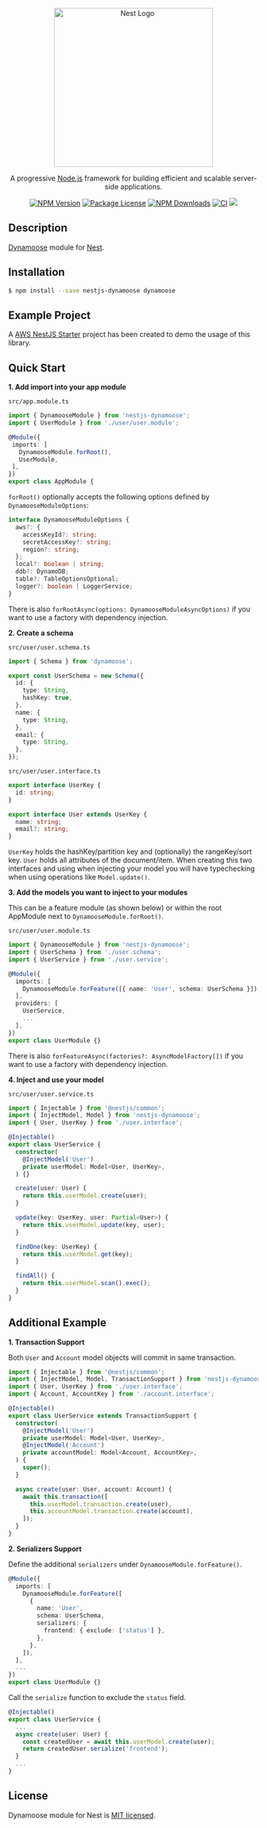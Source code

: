 <p align="center">
  <a href="http://nestjs.com/" target="blank"><img src="https://nestjs.com/img/logo_text.svg" width="320" alt="Nest Logo" /></a>
</p>

<p align="center">A progressive <a href="http://nodejs.org" target="blank">Node.js</a> framework for building efficient and scalable server-side applications.</p>

<p align="center">
<a href="https://www.npmjs.com/package/nestjs-dynamoose"><img src="https://img.shields.io/npm/v/nestjs-dynamoose" alt="NPM Version"></a>
<a href="https://github.com/hardyscc/nestjs-dynamoose/blob/master/LICENSE"><img src="https://img.shields.io/github/license/hardyscc/nestjs-dynamoose" alt="Package License"></a>
<a href="https://www.npmjs.com/package/nestjs-dynamoose"><img src="https://img.shields.io/npm/dm/nestjs-dynamoose.svg" alt="NPM Downloads" /></a>
<a href="https://github.com/hardyscc/nestjs-dynamoose/actions"><img src="https://github.com/hardyscc/nestjs-dynamoose/workflows/Node.js%20CI/badge.svg" alt="CI"></a>
<a href="https://twitter.com/hardyscchk"><img src="https://img.shields.io/twitter/follow/hardyscchk.svg?style=social&label=Follow"></a>
</p>

## Description

[Dynamoose](https://dynamoosejs.com/) module for [Nest](https://github.com/nestjs/nest).

## Installation

```bash
$ npm install --save nestjs-dynamoose dynamoose
```

## Example Project

A [AWS NestJS Starter](https://github.com/hardyscc/aws-nestjs-starter) project has been created to demo the usage of this library.

## Quick Start

**1. Add import into your app module**

`src/app.module.ts`

```ts
import { DynamooseModule } from 'nestjs-dynamoose';
import { UserModule } from './user/user.module';

@Module({
 imports: [
   DynamooseModule.forRoot(),
   UserModule,
 ],
})
export class AppModule {
```

`forRoot()` optionally accepts the following options defined by `DynamooseModuleOptions`:

```ts
interface DynamooseModuleOptions {
  aws?: {
    accessKeyId?: string;
    secretAccessKey?: string;
    region?: string;
  };
  local?: boolean | string;
  ddb?: DynamoDB;
  table?: TableOptionsOptional;
  logger?: boolean | LoggerService;
}
```

There is also `forRootAsync(options: DynamooseModuleAsyncOptions)` if you want to use a factory with dependency injection.

**2. Create a schema**

`src/user/user.schema.ts`

```ts
import { Schema } from 'dynamoose';

export const UserSchema = new Schema({
  id: {
    type: String,
    hashKey: true,
  },
  name: {
    type: String,
  },
  email: {
    type: String,
  },
});
```

`src/user/user.interface.ts`

```ts
export interface UserKey {
  id: string;
}

export interface User extends UserKey {
  name: string;
  email?: string;
}
```

`UserKey` holds the hashKey/partition key and (optionally) the rangeKey/sort key. `User` holds all attributes of the document/item. When creating this two interfaces and using when injecting your model you will have typechecking when using operations like `Model.update()`.

**3. Add the models you want to inject to your modules**

This can be a feature module (as shown below) or within the root AppModule next to `DynamooseModule.forRoot()`.

`src/user/user.module.ts`

```ts
import { DynamooseModule } from 'nestjs-dynamoose';
import { UserSchema } from './user.schema';
import { UserService } from './user.service';

@Module({
  imports: [
    DynamooseModule.forFeature([{ name: 'User', schema: UserSchema }]),
  ],
  providers: [
    UserService,
    ...
  ],
})
export class UserModule {}
```

There is also `forFeatureAsync(factories?: AsyncModelFactory[])` if you want to use a factory with dependency injection.

**4. Inject and use your model**

`src/user/user.service.ts`

```ts
import { Injectable } from '@nestjs/common';
import { InjectModel, Model } from 'nestjs-dynamoose';
import { User, UserKey } from './user.interface';

@Injectable()
export class UserService {
  constructor(
    @InjectModel('User')
    private userModel: Model<User, UserKey>,
  ) {}

  create(user: User) {
    return this.userModel.create(user);
  }

  update(key: UserKey, user: Partial<User>) {
    return this.userModel.update(key, user);
  }

  findOne(key: UserKey) {
    return this.userModel.get(key);
  }

  findAll() {
    return this.userModel.scan().exec();
  }
}
```

## Additional Example

**1. Transaction Support**

Both `User` and `Account` model objects will commit in same transaction.

```ts
import { Injectable } from '@nestjs/common';
import { InjectModel, Model, TransactionSupport } from 'nestjs-dynamoose';
import { User, UserKey } from './user.interface';
import { Account, AccountKey } from './account.interface';

@Injectable()
export class UserService extends TransactionSupport {
  constructor(
    @InjectModel('User')
    private userModel: Model<User, UserKey>,
    @InjectModel('Account')
    private accountModel: Model<Account, AccountKey>,
  ) {
    super();
  }

  async create(user: User, account: Account) {
    await this.transaction([
      this.userModel.transaction.create(user),
      this.accountModel.transaction.create(account),
    ]);
  }
}
```

**2. Serializers Support**

Define the additional `serializers` under `DynamooseModule.forFeature()`.

```ts
@Module({
  imports: [
    DynamooseModule.forFeature([
      {
        name: 'User',
        schema: UserSchema,
        serializers: {
          frontend: { exclude: ['status'] },
        },
      },
    ]),
  ],
  ...
})
export class UserModule {}
```

Call the `serialize` function to exclude the `status` field.

```ts
@Injectable()
export class UserService {
  ...
  async create(user: User) {
    const createdUser = await this.userModel.create(user);
    return createdUser.serialize('frontend');
  }
  ...
}
```

## License

Dynamoose module for Nest is [MIT licensed](LICENSE).
